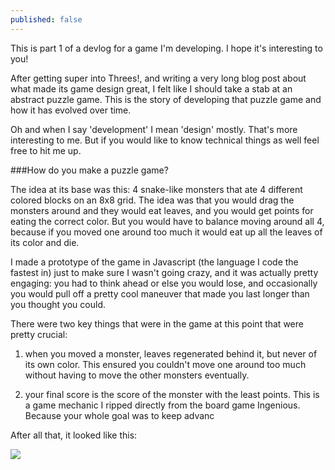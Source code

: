```yaml
---
published: false
---
```




<p class="intro">This is part 1 of a devlog for a game I'm developing. I hope it's interesting to you!</p>

After getting super into Threes!, and writing a very long blog post about what made its game design great, I felt like I should take a stab at an abstract puzzle game. This is the story of developing that puzzle game and how it has evolved over time.

Oh and when I say 'development' I mean 'design' mostly. That's more interesting to me. But if you would like to know technical things as well feel free to hit me up.

###How do you make a puzzle game?

The idea at its base was this: 4 snake-like monsters that ate 4 different colored blocks on an 8x8 grid. The idea was that you would drag the monsters around and they would eat leaves, and you would get points for eating the correct color. But you would have to balance moving around all 4, because if you moved one around too much it would eat up all the leaves of its color and die.

I made a prototype of the game in Javascript (the language I code the fastest in) just to make sure I wasn't going crazy, and it was actually pretty engaging: you had to think ahead or else you would lose, and occasionally you would pull off a pretty cool maneuver that made you last longer than you thought you could.

There were two key things that were in the game at this point that were pretty crucial:

1) when you moved a monster, leaves regenerated behind it, but never of its own color. This ensured you couldn't move one around too much without having to move the other monsters eventually.

2) your final score is the score of the monster with the least points. This is a game mechanic I ripped directly from the board game Ingenious. Because your whole goal was to keep advanc

After all that, it looked like this:

![](http://i.imgur.com/FFwvqSC.jpg)